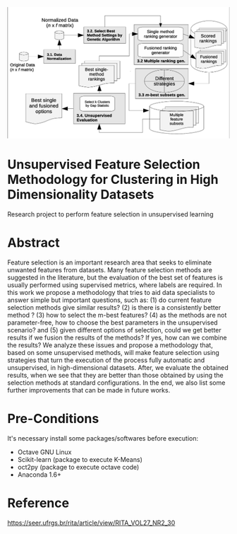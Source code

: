 ![Framework](https://github.com/marcosd3souza/FSMethodology/blob/master/Framework%20Arch.png)

# Unsupervised Feature Selection Methodology for Clustering in High Dimensionality Datasets
Research project to perform feature selection in unsupervised learning

# Abstract

Feature selection is an important research area that seeks to eliminate unwanted features from datasets. Many feature selection methods are suggested in the literature, but the evaluation of the best set of features is usually performed using supervised metrics, where labels are required. In this work we propose a methodology that tries to aid data specialists to answer simple but important questions, such as: (1) do current feature selection methods give similar results? (2) is there is a consistently better method ? (3) how to select the m-best features? (4) as the methods are not parameter-free, how to choose the best parameters in the unsupervised scenario? and (5) given different options of selection, could we get better results if we fusion the results of the methods? If yes, how can we combine the results? We analyze these issues and propose a methodology that, based on some unsupervised methods, will make feature selection using strategies that turn the execution of the process fully automatic and unsupervised, in high-dimensional datasets. After, we evaluate the obtained results, when we see that they are better than those obtained by using the selection methods at standard configurations. In the end, we also list some further improvements that can be made in future works.

# Pre-Conditions
It's necessary install some packages/softwares before execution:

- Octave GNU Linux
- Scikit-learn (package to execute K-Means)
- oct2py (package to execute octave code)
- Anaconda 1.6+

# Reference
https://seer.ufrgs.br/rita/article/view/RITA_VOL27_NR2_30
